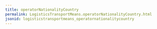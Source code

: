 ```yaml
---
title: operatorNationalityCountry
permalink: LogisticsTransportMeans.operatorNationalityCountry.html
jsonid: logisticstransportmeans_operatornationalitycountry
---
```

